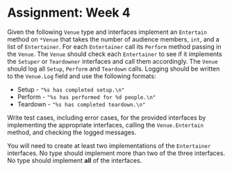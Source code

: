# Assignment: Week 4

<assignment number="04">

Given the following `Venue` type and interfaces implement an `Entertain` method on `*Venue` that takes the number of audience members, `int`, and a list of `Entertainer`. For each `Entertainer` call its `Perform` method passing in the `Venue`. The `Venue` should check each `Entertainer` to see if it implements the `Setuper` or `Teardowner` interfaces and call them accordingly. The `Venue` should log all `Setup`, `Perform` and `Teardown` calls. Logging should be written to the `Venue.Log` field and use the following formats:

* Setup - `"%s has completed setup.\n"`
* Perform - `"%s has performed for %d people.\n"`
* Teardown - `"%s has completed teardown.\n"`

Write test cases, including error cases, for the provided interfaces by implementing the appropriate interfaces, calling the `Venue.Entertain` method, and checking the logged messages.

You will need to create at least two implementations of the `Entertainer` interfaces. No type should implement more than two of the three interfaces. No type should implement **all** of the interfaces.

<code src="src/venue.go" snippet="venue"></code>

<code src="src/interfaces.go"></code>

</assignment>